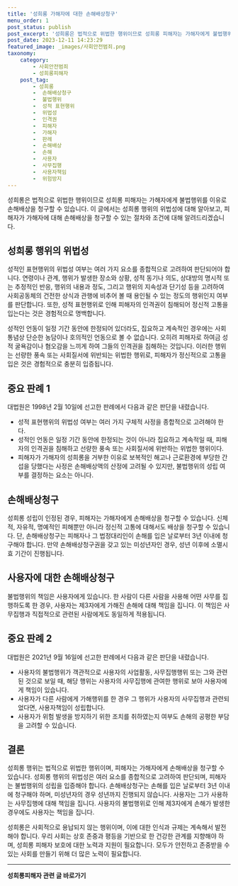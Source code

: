 ```yaml
---
title: '성희롱 가해자에 대한 손해배상청구'
menu_order: 1
post_status: publish
post_excerpt: '성희롱은 법적으로 위법한 행위이므로 성희롱 피해자는 가해자에게 불법행위를 이유로 손해배상을 청구할 수 있습니다. 이 글에서는 성희롱 행위의 위법성에 대해 알아보고, 피해자가 가해자에 대해 손해배상을 청구할 수 있는 절차와 조건에 대해 알려드리겠습니다.'
post_date: 2023-12-11 14:23:29
featured_image: _images/사회안전범죄.png
taxonomy:
    category:
        - 사회안전범죄
        - 성희롱피해자
    post_tag:
        - 성희롱
        -  손해배상청구
        -  불법행위
        -  성적 표현행위
        -  위법성
        -  인격권
        -  피해자
        -  가해자
        -  판례
        -  손해배상
        -  손해
        -  사용자
        -  사무집행
        -  사용자책임
        -  위험방지
---
```



성희롱은 법적으로 위법한 행위이므로 성희롱 피해자는 가해자에게 불법행위를 이유로 손해배상을 청구할 수 있습니다. 이 글에서는 성희롱 행위의 위법성에 대해 알아보고, 피해자가 가해자에 대해 손해배상을 청구할 수 있는 절차와 조건에 대해 알려드리겠습니다.

## 성희롱 행위의 위법성

성적인 표현행위의 위법성 여부는 여러 가지 요소를 종합적으로 고려하여 판단되어야 합니다. 연령이나 관계, 행위가 발생한 장소와 상황, 성적 동기나 의도, 상대방의 명시적 또는 추정적인 반응, 행위의 내용과 정도, 그리고 행위의 지속성과 단기성 등을 고려하여 사회공동체의 건전한 상식과 관행에 비추어 볼 때 용인될 수 있는 정도의 행위인지 여부를 판단합니다. 또한, 성적 표현행위로 인해 피해자의 인격권이 침해되어 정신적 고통을 입는다는 것은 경험적으로 명백합니다.

성적인 언동이 일정 기간 동안에 한정되어 있더라도, 집요하고 계속적인 경우에는 사회통념상 단순한 농담이나 호의적인 언동으로 볼 수 없습니다. 오히려 피해자로 하여금 성적 굴욕감이나 혐오감을 느끼게 하여 그들의 인격권을 침해하는 것입니다. 이러한 행위는 선량한 풍속 또는 사회질서에 위반되는 위법한 행위로, 피해자가 정신적으로 고통을 입은 것은 경험적으로 충분히 입증됩니다.

## 중요 판례 1

대법원은 1998년 2월 10일에 선고한 판례에서 다음과 같은 판단을 내렸습니다. 

- 성적 표현행위의 위법성 여부는 여러 가지 구체적 사정을 종합적으로 고려해야 한다.
- 성적인 언동은 일정 기간 동안에 한정되는 것이 아니라 집요하고 계속적일 때, 피해자의 인격권을 침해하고 선량한 풍속 또는 사회질서에 위반하는 위법한 행위이다.
- 피해자가 가해자의 성희롱을 거부한 이유로 보복적인 해고나 근로환경에 부당한 간섭을 당했다는 사정은 손해배상액의 산정에 고려될 수 있지만, 불법행위의 성립 여부를 결정하는 요소는 아니다.

## 손해배상청구

성희롱 성립이 인정된 경우, 피해자는 가해자에게 손해배상을 청구할 수 있습니다. 신체적, 자유적, 명예적인 피해뿐만 아니라 정신적 고통에 대해서도 배상을 청구할 수 있습니다. 단, 손해배상청구는 피해자나 그 법정대리인이 손해를 입은 날로부터 3년 이내에 청구해야 합니다. 만약 손해배상청구권을 갖고 있는 미성년자인 경우, 성년 이후에 소멸시효 기간이 진행됩니다.

## 사용자에 대한 손해배상청구

불법행위의 책임은 사용자에게 있습니다. 한 사람이 다른 사람을 사용해 어떤 사무를 집행하도록 한 경우, 사용자는 제3자에게 가해진 손해에 대해 책임을 집니다. 이 책임은 사무집행과 직접적으로 관련된 사람에게도 동일하게 적용됩니다.

## 중요 판례 2

대법원은 2021년 9월 16일에 선고한 판례에서 다음과 같은 판단을 내렸습니다.

- 사용자의 불법행위가 객관적으로 사용자의 사업활동, 사무집행행위 또는 그와 관련된 것으로 보일 때, 해당 행위는 사용자의 사무집행에 관여한 행위로 보아 사용자에게 책임이 있습니다.
- 사용자가 다른 사람에게 가해행위를 한 경우 그 행위가 사용자의 사무집행과 관련되었다면, 사용자책임이 성립합니다.
- 사용자가 위험 발생을 방지하기 위한 조치를 취하였는지 여부도 손해의 공평한 부담을 고려할 수 있습니다.

## 결론

성희롱 행위는 법적으로 위법한 행위이며, 피해자는 가해자에게 손해배상을 청구할 수 있습니다. 성희롱 행위의 위법성은 여러 요소를 종합적으로 고려하여 판단되며, 피해자는 불법행위의 성립을 입증해야 합니다. 손해배상청구는 손해를 입은 날로부터 3년 이내에 청구해야 하며, 미성년자의 경우 성년까지 진행되지 않습니다. 사용자는 그가 사용하는 사무집행에 대해 책임을 집니다. 사용자의 불법행위로 인해 제3자에게 손해가 발생한 경우에도 사용자는 책임을 집니다.

성희롱은 사회적으로 용납되지 않는 행위이며, 이에 대한 인식과 규제는 계속해서 발전해야 합니다. 우리 사회는 상호 존중과 평등을 기반으로 한 건강한 관계를 지향해야 하며, 성희롱 피해자 보호에 대한 노력과 지원이 필요합니다. 모두가 안전하고 존중받을 수 있는 사회를 만들기 위해 더 많은 노력이 필요합니다.
<!-- wp:separator -->
<hr class="wp-block-separator has-alpha-channel-opacity"/>
<!-- /wp:separator -->

<!-- wp:group {"backgroundColor":"base","layout":{"type":"constrained"}} -->
<div class="wp-block-group has-base-background-color has-background"><!-- wp:paragraph {"align":"center","fontSize":"medium"} -->
<p class="has-text-align-center has-large-font-size"><strong>성희롱피해자 관련 글 바로가기</strong></p>
<!-- /wp:paragraph -->


<!-- wp:latest-posts
{"categories":[{"id":30947,"count":19,"description":"","link":"https://uknowlaw.com/category/%ec%84%b1%ed%9d%ac%eb%a1%b1%ed%94%bc%ed%95%b4%ec%9e%90/","name":"성희롱피해자","slug":"성희롱피해자","taxonomy":"category","parent":0,"meta":[],"_links":{"self":[{"href":"https://uknowlaw.com/wp-json/wp/v2/categories/30947"}],"collection":[{"href":"https://uknowlaw.com/wp-json/wp/v2/categories"}],"about":[{"href":"https://uknowlaw.com/wp-json/wp/v2/taxonomies/category"}],"wp:post_type":[{"href":"https://uknowlaw.com/wp-json/wp/v2/posts?categories=30947"}],"curies":[{"name":"wp","href":"https://api.w.org/{rel}","templated":true}]}}],"postsToShow":100,"excerptLength":28,"postLayout":"grid","columns":2,"featuredImageAlign":"left","featuredImageSizeSlug":"large","fontSize":"small"} /--></div>
<!-- /wp:group -->